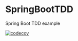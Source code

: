 # SpringBootTDD
Spring Boot TDD example


[![codecov](https://codecov.io/gh/JahagirdarAmey/SpringBootTDD/branch/master/graph/badge.svg)](https://codecov.io/gh/JahagirdarAmey/SpringBootTDD)

